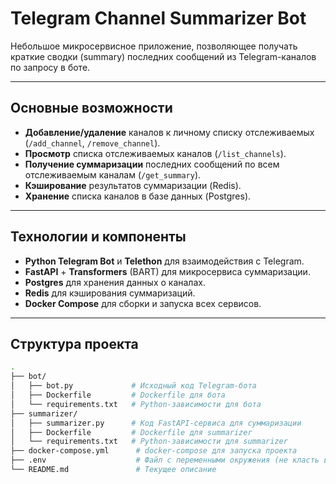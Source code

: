 # Telegram Channel Summarizer Bot

Небольшое микросервисное приложение, позволяющее получать краткие сводки (summary) последних сообщений из Telegram-каналов по запросу в боте.

---

## Основные возможности

- **Добавление/удаление** каналов к личному списку отслеживаемых (`/add_channel`, `/remove_channel`).
- **Просмотр** списка отслеживаемых каналов (`/list_channels`).
- **Получение суммаризации** последних сообщений по всем отслеживаемым каналам (`/get_summary`).
- **Кэширование** результатов суммаризации (Redis).
- **Хранение** списка каналов в базе данных (Postgres).

---

## Технологии и компоненты

- **Python Telegram Bot** и **Telethon** для взаимодействия с Telegram.
- **FastAPI** + **Transformers** (BART) для микросервиса суммаризации.
- **Postgres** для хранения данных о каналах.
- **Redis** для кэширования суммаризаций.
- **Docker Compose** для сборки и запуска всех сервисов.

---

## Структура проекта

```bash
.
├── bot/
│   ├── bot.py             # Исходный код Telegram-бота
│   ├── Dockerfile         # Dockerfile для бота
│   └── requirements.txt   # Python-зависимости для бота
├── summarizer/
│   ├── summarizer.py      # Код FastAPI-сервиса для суммаризации
│   ├── Dockerfile         # Dockerfile для summarizer
│   └── requirements.txt   # Python-зависимости для summarizer
├── docker-compose.yml      # docker-compose для запуска проекта
├── .env                    # Файл с переменными окружения (не класть в публичный репозиторий!)
└── README.md               # Текущее описание